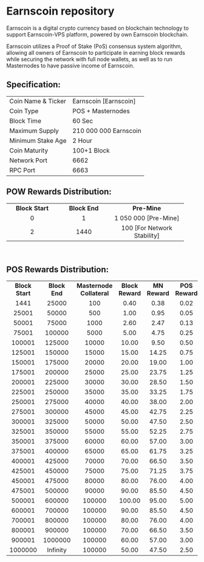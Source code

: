 <h1>Earnscoin repository</h1>
<p> Earnscoin is a digital crypto currency based on blockchain technology to support Earnscoin-VPS platform, powered by own Earnscoin blockchain.<p>
<p> Earnscoin utilizes a Proof of Stake (PoS) consensus system algorithm, allowing all owners of Earnscoin to participate in earning block rewards while securing the network with full node wallets, as well as to run Masternodes to have passive income of Earnscoin.<p>
  
<h2><strong>Specification:</strong></h2>
<table>
<tbody>
<tr>
<td>Coin Name & Ticker</td>
<td>Earnscoin [Earnscoin]</td>
</tr>
<tr>
<td>Coin Type</td>
<td>POS + Masternodes</td>
</tr>
<tr>
<td>Block Time</td>
<td>60 Sec</td>
</tr>
<tr>
<td>Maximum Supply</td>
<td>210 000 000 Earnscoin</td>
</tr>
<tr>
<td>Minimum Stake Age</td>
<td>2 Hour</td>
</tr>
<tr>
<td>Coin Maturity</td>
<td>100+1 Block</td>
</tr>
<tr>
<td>Network Port</td>
<td>6662</td>
</tr>
<tr>
<td>RPC Port</td>
<td>6663</td>
</tr>
</tbody>
</table>
<h2><strong>POW Rewards Distribution:</strong></h2>
<table border="0" width="600" cellspacing="2" cellpadding="2">
<tr>
<td class="xl65" style="width: 120px; text-align: center;"><strong>Block Start</strong></td>
<td class="xl65" style="width: 120px; text-align: center;"><strong>Block End</strong></td>
<td class="xl65" style="width: 180px; text-align: center;"><strong>Pre-Mine</strong></td>
</tr>
<tr>
<td class="xl65" style="width: 120px; text-align: center;">0</td>
<td class="xl65" style="width: 120px; text-align: center;">1</td>
<td class="xl65" style="width: 180px; text-align: center;">1 050 000 [Pre-Mine]</td>
</tr>
<tr>
<td class="xl65" style="width: 120px; text-align: center;">2</td>
<td class="xl65" style="width: 120px; text-align: center;">1440</td>
<td class="xl65" style="width: 180px; text-align: center;">100 [For Network Stability]</td>
</tr>
</table>
<br>
<h2><strong>POS Rewards Distribution:</strong></h2>
<table border="0" width="600" cellspacing="2" cellpadding="2"><colgroup><col width="26" /><col width="106" /><col width="98" /><col width="126" /><col width="130" /><col width="118" /></colgroup>
<tbody>
<tr>
<td class="xl65" style="width: 120px; text-align: center;"><strong>Block Start</strong></td>
<td class="xl65" style="width: 120px; text-align: center;"><strong>Block End</strong></td>
<td class="xl65" style="width: 180px; text-align: center;"><strong>Masternode Collateral</strong></td>
<td class="xl65" style="width: 120px; text-align: center;"><strong>Block Reward</strong></td>
<td class="xl65" style="width: 120px; text-align: center;"><strong>MN Reward</strong></td>
<td class="xl66" style="width: 120px; text-align: center;"><strong>POS Reward</strong></td>
</tr>
<tr>
<td class="xl65" style="width: 120px; text-align: center;">1441</td>
<td class="xl65" style="width: 120px; text-align: center;">25000</td>
<td class="xl65" style="width: 180px; text-align: center;">100</td>
<td class="xl65" style="width: 120px; text-align: center;">0.40</td>
<td class="xl65" style="width: 120px; text-align: center;">0.38</td>
<td class="xl66" style="width: 120px; text-align: center;">0.02</td>
</tr>
<tr>
<td class="xl65" style="width: 120px; text-align: center;">25001</td>
<td class="xl65" style="width: 120px; text-align: center;">50000</td>
<td class="xl65" style="width: 180px; text-align: center;">500</td>
<td class="xl65" style="width: 120px; text-align: center;">1.00</td>
<td class="xl65" style="width: 120px; text-align: center;">0.95</td>
<td class="xl66" style="width: 120px; text-align: center;">0.05</td>
</tr>
<tr>
<td class="xl65" style="width: 120px; text-align: center;">50001</td>
<td class="xl65" style="width: 120px; text-align: center;">75000</td>
<td class="xl65" style="width: 180px; text-align: center;">1000</td>
<td class="xl65" style="width: 120px; text-align: center;">2.60</td>
<td class="xl65" style="width: 120px; text-align: center;">2.47</td>
<td class="xl66" style="width: 120px; text-align: center;">0.13</td>
</tr>
<tr>
<td class="xl65" style="width: 120px; text-align: center;">75001</td>
<td class="xl65" style="width: 120px; text-align: center;">100000</td>
<td class="xl65" style="width: 180px; text-align: center;">5000</td>
<td class="xl65" style="width: 120px; text-align: center;">5.00</td>
<td class="xl65" style="width: 120px; text-align: center;">4.75</td>
<td class="xl66" style="width: 120px; text-align: center;">0.25</td>
</tr>
<tr>
<td class="xl65" style="width: 120px; text-align: center;">100001</td>
<td class="xl65" style="width: 120px; text-align: center;">125000</td>
<td class="xl65" style="width: 180px; text-align: center;">10000</td>
<td class="xl65" style="width: 120px; text-align: center;">10.00</td>
<td class="xl65" style="width: 120px; text-align: center;">9.50</td>
<td class="xl66" style="width: 120px; text-align: center;">0.50</td>
</tr>
<tr>
<td class="xl65" style="width: 120px; text-align: center;">125001</td>
<td class="xl65" style="width: 120px; text-align: center;">150000</td>
<td class="xl65" style="width: 180px; text-align: center;">15000</td>
<td class="xl65" style="width: 120px; text-align: center;">15.00</td>
<td class="xl65" style="width: 120px; text-align: center;">14.25</td>
<td class="xl66" style="width: 120px; text-align: center;">0.75</td>
</tr>
<tr>
<td class="xl65" style="width: 120px; text-align: center;">150001</td>
<td class="xl65" style="width: 120px; text-align: center;">175000</td>
<td class="xl65" style="width: 180px; text-align: center;">20000</td>
<td class="xl65" style="width: 120px; text-align: center;">20.00</td>
<td class="xl65" style="width: 120px; text-align: center;">19.00</td>
<td class="xl66" style="width: 120px; text-align: center;">1.00</td>
</tr>
<tr>
<td class="xl65" style="width: 120px; text-align: center;">175001</td>
<td class="xl65" style="width: 120px; text-align: center;">200000</td>
<td class="xl65" style="width: 180px; text-align: center;">25000</td>
<td class="xl65" style="width: 120px; text-align: center;">25.00</td>
<td class="xl65" style="width: 120px; text-align: center;">23.75</td>
<td class="xl66" style="width: 120px; text-align: center;">1.25</td>
</tr>
<tr>
<td class="xl65" style="width: 120px; text-align: center;">200001</td>
<td class="xl65" style="width: 120px; text-align: center;">225000</td>
<td class="xl65" style="width: 180px; text-align: center;">30000</td>
<td class="xl65" style="width: 120px; text-align: center;">30.00</td>
<td class="xl65" style="width: 120px; text-align: center;">28.50</td>
<td class="xl66" style="width: 120px; text-align: center;">1.50</td>
</tr>
<tr>
<td class="xl65" style="width: 120px; text-align: center;">225001</td>
<td class="xl65" style="width: 120px; text-align: center;">250000</td>
<td class="xl65" style="width: 180px; text-align: center;">35000</td>
<td class="xl65" style="width: 120px; text-align: center;">35.00</td>
<td class="xl65" style="width: 120px; text-align: center;">33.25</td>
<td class="xl66" style="width: 120px; text-align: center;">1.75</td>
</tr>
<tr>
<td class="xl65" style="width: 120px; text-align: center;">250001</td>
<td class="xl65" style="width: 120px; text-align: center;">275000</td>
<td class="xl65" style="width: 180px; text-align: center;">40000</td>
<td class="xl65" style="width: 120px; text-align: center;">40.00</td>
<td class="xl65" style="width: 120px; text-align: center;">38.00</td>
<td class="xl66" style="width: 120px; text-align: center;">2.00</td>
</tr>
<tr>
<td class="xl65" style="width: 120px; text-align: center;">275001</td>
<td class="xl65" style="width: 120px; text-align: center;">300000</td>
<td class="xl65" style="width: 180px; text-align: center;">45000</td>
<td class="xl65" style="width: 120px; text-align: center;">45.00</td>
<td class="xl65" style="width: 120px; text-align: center;">42.75</td>
<td class="xl66" style="width: 120px; text-align: center;">2.25</td>
</tr>
<tr>
<td class="xl65" style="width: 120px; text-align: center;">300001</td>
<td class="xl65" style="width: 120px; text-align: center;">325000</td>
<td class="xl65" style="width: 180px; text-align: center;">50000</td>
<td class="xl65" style="width: 120px; text-align: center;">50.00</td>
<td class="xl65" style="width: 120px; text-align: center;">47.50</td>
<td class="xl66" style="width: 120px; text-align: center;">2.50</td>
</tr>
<tr>
<td class="xl65" style="width: 120px; text-align: center;">325001</td>
<td class="xl65" style="width: 120px; text-align: center;">350000</td>
<td class="xl65" style="width: 180px; text-align: center;">55000</td>
<td class="xl65" style="width: 120px; text-align: center;">55.00</td>
<td class="xl65" style="width: 120px; text-align: center;">52.25</td>
<td class="xl66" style="width: 120px; text-align: center;">2.75</td>
</tr>
<tr>
<td class="xl65" style="width: 120px; text-align: center;">350001</td>
<td class="xl65" style="width: 120px; text-align: center;">375000</td>
<td class="xl65" style="width: 180px; text-align: center;">60000</td>
<td class="xl65" style="width: 120px; text-align: center;">60.00</td>
<td class="xl65" style="width: 120px; text-align: center;">57.00</td>
<td class="xl66" style="width: 120px; text-align: center;">3.00</td>
</tr>
<tr>
<td class="xl65" style="width: 120px; text-align: center;">375001</td>
<td class="xl65" style="width: 120px; text-align: center;">400000</td>
<td class="xl65" style="width: 180px; text-align: center;">65000</td>
<td class="xl65" style="width: 120px; text-align: center;">65.00</td>
<td class="xl65" style="width: 120px; text-align: center;">61.75</td>
<td class="xl66" style="width: 120px; text-align: center;">3.25</td>
</tr>
<tr>
<td class="xl65" style="width: 120px; text-align: center;">400001</td>
<td class="xl65" style="width: 120px; text-align: center;">425000</td>
<td class="xl65" style="width: 180px; text-align: center;">70000</td>
<td class="xl65" style="width: 120px; text-align: center;">70.00</td>
<td class="xl65" style="width: 120px; text-align: center;">66.50</td>
<td class="xl66" style="width: 120px; text-align: center;">3.50</td>
</tr>
<tr>
<td class="xl65" style="width: 120px; text-align: center;">425001</td>
<td class="xl65" style="width: 120px; text-align: center;">450000</td>
<td class="xl65" style="width: 180px; text-align: center;">75000</td>
<td class="xl65" style="width: 120px; text-align: center;">75.00</td>
<td class="xl65" style="width: 120px; text-align: center;">71.25</td>
<td class="xl66" style="width: 120px; text-align: center;">3.75</td>
</tr>
<tr>
<td class="xl65" style="width: 120px; text-align: center;">450001</td>
<td class="xl65" style="width: 120px; text-align: center;">475000</td>
<td class="xl65" style="width: 180px; text-align: center;">80000</td>
<td class="xl65" style="width: 120px; text-align: center;">80.00</td>
<td class="xl65" style="width: 120px; text-align: center;">76.00</td>
<td class="xl66" style="width: 120px; text-align: center;">4.00</td>
</tr>
<tr>
<td class="xl65" style="width: 120px; text-align: center;">475001</td>
<td class="xl65" style="width: 120px; text-align: center;">500000</td>
<td class="xl65" style="width: 180px; text-align: center;">90000</td>
<td class="xl65" style="width: 120px; text-align: center;">90.00</td>
<td class="xl65" style="width: 120px; text-align: center;">85.50</td>
<td class="xl66" style="width: 120px; text-align: center;">4.50</td>
</tr>
<tr>
<td class="xl65" style="width: 120px; text-align: center;">500001</td>
<td class="xl65" style="width: 120px; text-align: center;">600000</td>
<td class="xl65" style="width: 180px; text-align: center;">100000</td>
<td class="xl65" style="width: 120px; text-align: center;">100.00</td>
<td class="xl65" style="width: 120px; text-align: center;">95.00</td>
<td class="xl66" style="width: 120px; text-align: center;">5.00</td>
</tr>
<tr>
<td class="xl65" style="width: 120px; text-align: center;">600001</td>
<td class="xl65" style="width: 120px; text-align: center;">700000</td>
<td class="xl65" style="width: 180px; text-align: center;">100000</td>
<td class="xl65" style="width: 120px; text-align: center;">90.00</td>
<td class="xl65" style="width: 120px; text-align: center;">85.50</td>
<td class="xl66" style="width: 120px; text-align: center;">4.50</td>
</tr>
<tr>
<td class="xl65" style="width: 120px; text-align: center;">700001</td>
<td class="xl65" style="width: 120px; text-align: center;">800000</td>
<td class="xl65" style="width: 180px; text-align: center;">100000</td>
<td class="xl65" style="width: 120px; text-align: center;">80.00</td>
<td class="xl65" style="width: 120px; text-align: center;">76.00</td>
<td class="xl66" style="width: 120px; text-align: center;">4.00</td>
</tr>
<tr>
<td class="xl65" style="width: 120px; text-align: center;">800001</td>
<td class="xl65" style="width: 120px; text-align: center;">900000</td>
<td class="xl65" style="width: 180px; text-align: center;">100000</td>
<td class="xl65" style="width: 120px; text-align: center;">70.00</td>
<td class="xl65" style="width: 120px; text-align: center;">66.50</td>
<td class="xl66" style="width: 120px; text-align: center;">3.50</td>
</tr>
<tr>
<td class="xl65" style="width: 120px; text-align: center;">900001</td>
<td class="xl65" style="width: 120px; text-align: center;">1000000</td>
<td class="xl65" style="width: 180px; text-align: center;">100000</td>
<td class="xl65" style="width: 120px; text-align: center;">60.00</td>
<td class="xl65" style="width: 120px; text-align: center;">57.00</td>
<td class="xl66" style="width: 120px; text-align: center;">3.00</td>
</tr>
<tr>
<td class="xl65" style="width: 120px; text-align: center;">1000000</td>
<td class="xl65" style="width: 120px; text-align: center;">Infinity</td>
<td class="xl65" style="width: 180px; text-align: center;">100000</td>
<td class="xl65" style="width: 120px; text-align: center;">50.00</td>
<td class="xl65" style="width: 120px; text-align: center;">47.50</td>
<td class="xl66" style="width: 120px; text-align: center;">2.50</td>
</tr>
</tbody>
</table>
